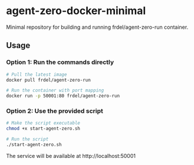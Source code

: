 # agent-zero-docker-minimal

Minimal repository for building and running frdel/agent-zero-run container.

## Usage

### Option 1: Run the commands directly

```bash
# Pull the latest image
docker pull frdel/agent-zero-run

# Run the container with port mapping
docker run -p 50001:80 frdel/agent-zero-run
```

### Option 2: Use the provided script

```bash
# Make the script executable
chmod +x start-agent-zero.sh

# Run the script
./start-agent-zero.sh
```

The service will be available at http://localhost:50001